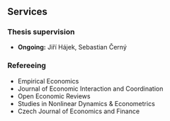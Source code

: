 <!-- <h1 id="services"></h1> -->
<!-- <h2>Services</h2> -->
<!-- <h3>Refereeing</h3> -->
<h1 id="services"></h1>

## Services

### Thesis supervision

- **Ongoing:** Jiří Hájek, Sebastian Černý

### Refereeing

<ul class="refereeing">
  <li>
    <autocolor>Empirical Economics</autocolor></li>
  <li>
    <autocolor>Journal of Economic Interaction and Coordination</autocolor></li>
  <li>
    <autocolor>Open Economic Reviews</autocolor></li>
  <li>
    <autocolor>Studies in Nonlinear Dynamics &amp; Econometrics</autocolor></li>
  <li>
    <autocolor>Czech Journal of Economics and Finance</autocolor></li>
</ul>
